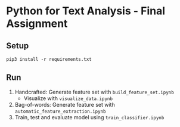 # Python for Text Analysis - Final Assignment

## Setup
    pip3 install -r requirements.txt
      
## Run  
 1) Handcrafted: Generate feature set with `build_feature_set.ipynb` 
    * Visualize with `visualize_data.ipynb`
 2) Bag-of-words: Generate feature set with `automatic_feature_extraction.ipynb` 
 3) Train, test and evaluate model using `train_classifier.ipynb`
 

